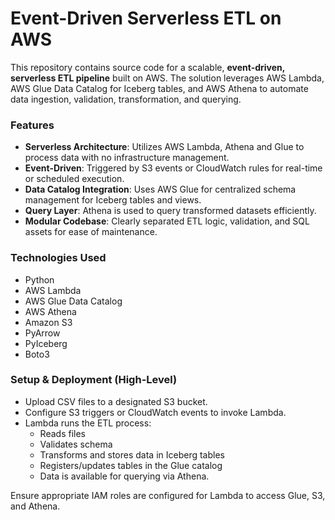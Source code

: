 # Event-Driven Serverless ETL on AWS
This repository contains source code for a scalable, __event-driven, serverless ETL pipeline__ built on AWS. The solution leverages AWS Lambda, AWS Glue Data Catalog for Iceberg tables, and AWS Athena to automate data ingestion, validation, transformation, and querying.


### Features
- __Serverless Architecture__: Utilizes AWS Lambda, Athena and Glue to process data with no infrastructure management.
- __Event-Driven__: Triggered by S3 events or CloudWatch rules for real-time or scheduled execution.
- __Data Catalog Integration__: Uses AWS Glue for centralized schema management for Iceberg tables and views.
- __Query Layer__: Athena is used to query transformed datasets efficiently.
- __Modular Codebase__: Clearly separated ETL logic, validation, and SQL assets for ease of maintenance.

### Technologies Used
- Python
- AWS Lambda
- AWS Glue Data Catalog
- AWS Athena
- Amazon S3
- PyArrow 
- PyIceberg
- Boto3

### Setup & Deployment (High-Level)
- Upload CSV files to a designated S3 bucket.
- Configure S3 triggers or CloudWatch events to invoke Lambda.
- Lambda runs the ETL process:
    -    Reads files
    -    Validates schema
    -    Transforms and stores data in Iceberg tables
    -    Registers/updates tables in the Glue catalog
    -    Data is available for querying via Athena.


Ensure appropriate IAM roles are configured for Lambda to access Glue, S3, and Athena.


